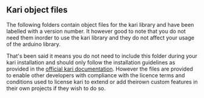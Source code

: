 ## Kari object files 

The following folders contain object files for the kari library and have been labelled with a version number. It however good to note that you do not need them inorder to use the kari library and they do not affect your usage of the arduino library.

That's been said it means you do not need to include this folder during your kari installation and should only follow the installation guidelines as provided in the [official kari documentation](https://github.com/vincentmuriithi/kari). However the files are provided to enable other developers with compliance with the licence terms and conditions used to license kari to extend or add theirown  custom features in their own projects if they wish to do so.

